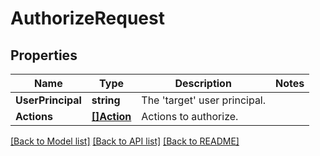 # AuthorizeRequest

## Properties

Name | Type | Description | Notes
------------ | ------------- | ------------- | -------------
**UserPrincipal** | **string** | The &#39;target&#39; user principal. | 
**Actions** | [**[]Action**](Action.md) | Actions to authorize. | 

[[Back to Model list]](../README.md#documentation-for-models) [[Back to API list]](../README.md#documentation-for-api-endpoints) [[Back to README]](../README.md)


